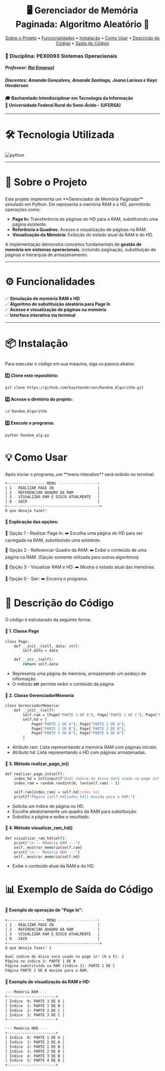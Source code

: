 <h1 align="center" style="font-weight: bold;">🖥️ Gerenciador de Memória Paginada: Algoritmo Aleatório 💾</h1> 
<p align="center"> 
    <a href="#about">Sobre o Projeto</a> • 
    <a href="#features">Funcionalidades</a> • 
    <a href="#install">Instalação</a> • 
    <a href="#usage">Como Usar</a> •
    <a href="#code">Descrição do Código</a> •
    <a href="#output">Saída do Código</a>
</p>

### 📌 Disciplina: PEX0093 Sistemas Operacionais
##### Professor:  [Raí Emanuel](https://github.com/rai-e)
##### Discentes: Amanda Gonçalves, Amanda Santiago, Joana Larissa e Kayc Henderson

#### 🎓 Bacharelado Interdisciplinar em Tecnologia da Informação <br> 🏫 Universidade Federal Rural do Semi-Árido - (UFERSA)

---

<h2 id="tech" style="font-weight: bold; font-size: 2rem">🛠️ Tecnologia Utilizada</h2> 
<img align="center" alt="python" src="https://img.shields.io/badge/Python-3776AB?style=for-the-badge&logo=python&logoColor=white"/>

---

<h2 id="about" style="font-weight: bold; font-size: 2rem">📖 Sobre o Projeto</h2>
Este projeto implementa um **Gerenciador de Memória Paginada** simulado em Python. Ele representa a memória RAM e o HD, permitindo operações como:

- **Page In:** Transferência de páginas do HD para a RAM, substituindo uma página existente.
- **Referência a Quadros:** Acesso e visualização de páginas na RAM.
- **Visualização da Memória:** Exibição do estado atual da RAM e do HD.

A implementação demonstra conceitos fundamentais de **gestão de memória em sistemas operacionais**, incluindo paginação, substituição de páginas e hierarquia de armazenamento.

---

<h2 id="features" style="font-weight: bold; font-size: 2rem">⚙️ Funcionalidades</h2> 

✅ **Simulação de memória RAM e HD**  
✅ **Algoritmo de substituição aleatória para Page In**  
✅ **Acesso e visualização de páginas na memória**  
✅ **Interface interativa via terminal**  

---

<h2 id="install" style="font-weight: bold; font-size: 2rem">📦 Instalação</h2>
Para executar o código em sua máquina, siga os passos abaixo:

#### 1️⃣ Clone este repositório:
```bash
git clone https://github.com/kaychenderson/Random_Algorithm.git  
```

#### 2️⃣ Acesse o diretório do projeto:
```bash
cd Random_Algorithm
```

#### 3️⃣ Execute o programa:
```bash
python Random_alg.py
```

<h2 id="usage" style="font-weight: bold; font-size: 2rem">💡 Como Usar</h2> 
Após iniciar o programa, um **menu interativo** será exibido no terminal:

```bash
+----------------- MENU ------------------+
| 1 - REALIZAR PAGE IN                    |
| 2 - REFERENCIAR QUADRO DA RAM           |
| 3 - VISUALIZAR RAM E DISCO ATUALMENTE   |
| 0 - SAIR                                |
+------------------------------------------+
O que deseja fazer?
```


#### 📌 Explicação das opções:
🔹 Opção 1 - Realizar Page In:
➡️ Escolha uma página do HD para ser carregada na RAM, substituindo uma existente.

🔹 Opção 2 - Referenciar Quadro da RAM: 
➡️ Exibe o conteúdo de uma página na RAM. (Opção somente utilizada para outros algoritmos)

🔹 Opção 3 - Visualizar RAM e HD:
➡️ Mostra o estado atual das memórias.

🔹 Opção 0 - Sair:
➡️ Encerra o programa.

<h2 id="code" style="font-weight: bold; font-size: 2rem">📝 Descrição do Código</h2>
O código é estruturado da seguinte forma:

#### 📌 1. Classe Page
```bash
class Page:
    def __init__(self, data: str):
        self.data = data

    def __str__(self):
        return self.data
```
- Representa uma página de memória, armazenando um pedaço de informação.
- O método __str__ permite exibir o conteúdo da página.

#### 📌 2. Classe GerenciadorMemoria
```bash
class GerenciadorMemoria:
    def __init__(self):
        self.ram = [Page("PARTE 3 DE A"), Page("PARTE 1 DE C"), Page("PARTE 2 DE C"), Page("PARTE 3 DE C")]
        self.hd = [
            Page("PARTE 1 DE A"), Page("PARTE 2 DE A"),
            Page("PARTE 1 DE B"), Page("PARTE 2 DE B"),
            Page("PARTE 3 DE B"), Page("PARTE 4 DE B")
        ]
```
- Atributo ram: Lista representando a memória RAM com páginas iniciais.
- Atributo hd: Lista representando o HD com páginas armazenadas.

#### 📌 3. Método realizar_page_in()
```bash
def realizar_page_in(self):
    index_hd = int(input(f"Qual índice do disco será usado no page in? (0 a {len(self.hd) - 1}): "))
    index_ram = random.randint(0, len(self.ram) - 1)

    self.ram[index_ram] = self.hd[index_hd]
    print(f"Página {self.hd[index_hd]} movida para a RAM.")
```
- Solicita um índice de página no HD.
- Escolhe aleatoriamente um quadro da RAM para substituição.
- Substitui a página e exibe o resultado.

#### 📌 4. Método visualizar_ram_hd()
```bash
def visualizar_ram_hd(self):
    print("\n--- Memória RAM ---")
    self._mostrar_memoria(self.ram)
    print("\n--- Memória HDD ---")
    self._mostrar_memoria(self.hd)
```
- Exibe o conteúdo atual da RAM e do HD.

<h2 id="output" style="font-weight: bold; font-size: 2rem">📊 Exemplo de Saída do Código</h2>

#### 📌 Exemplo de operação de "Page In":
```bash
+----------------- MENU ------------------+
| 1 - REALIZAR PAGE IN                    |
| 2 - REFERENCIAR QUADRO DA RAM           |
| 3 - VISUALIZAR RAM E DISCO ATUALMENTE   |
| 0 - SAIR                                |
+------------------------------------------+
O que deseja fazer? 1

Qual índice do disco será usado no page in? (0 a 5): 2
Página no índice 2: PARTE 1 DE B
Página substituída na RAM (índice 1): PARTE 1 DE C
Página PARTE 1 DE B movida para a RAM.
```
#### 📌 Exemplo de visualização da RAM e HD:
```bash
--- Memória RAM ---
+----------------------+
| Índice  0: PARTE 3 DE A |
| Índice  1: PARTE 1 DE B |
| Índice  2: PARTE 2 DE C |
| Índice  3: PARTE 3 DE C |
+----------------------+

--- Memória HDD ---
+----------------------+
| Índice  0: PARTE 1 DE A |
| Índice  1: PARTE 2 DE A |
| Índice  2: PARTE 1 DE B |
| Índice  3: PARTE 2 DE B |
| Índice  4: PARTE 3 DE B |
| Índice  5: PARTE 4 DE B |
+----------------------+
```
